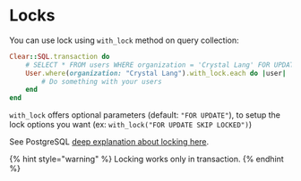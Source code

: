 # Locks

You can use lock using `with_lock` method on query collection:

```ruby
Clear::SQL.transaction do
    # SELECT * FROM users WHERE organization = 'Crystal Lang' FOR UPDATE
    User.where(organization: "Crystal Lang").with_lock.each do |user|
        # Do something with your users
    end
end
```

`with_lock` offers optional parameters \(default: `"FOR UPDATE"`\), to setup the lock options you want \(ex: `with_lock("FOR UPDATE SKIP LOCKED")`\)

See PostgreSQL [deep explanation about locking here](https://www.postgresql.org/docs/current/explicit-locking.html).

{% hint style="warning" %}
Locking works only in transaction.
{% endhint %}



